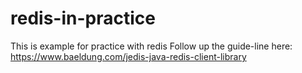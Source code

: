 # redis-in-practice
This is example for practice with redis
Follow up the guide-line here: https://www.baeldung.com/jedis-java-redis-client-library
